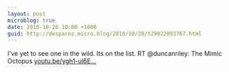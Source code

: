 ```yaml
---
layout: post
microblog: true
date: 2010-10-28 10:00 +1000
guid: http://desparoz.micro.blog/2010/10/28/t29022093767.html
---
```

I've yet to see one in the wild. Its on the list. RT @duncanriley: The Mimic Octopus [youtu.be/ygh1-ul6E...](http://youtu.be/ygh1-ul6E94)
